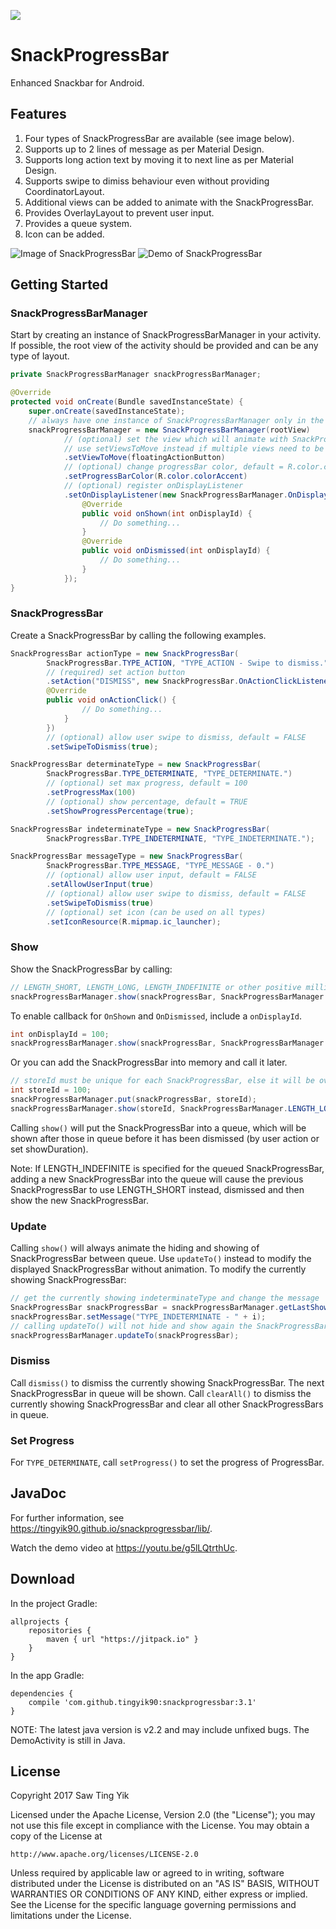 [![](https://jitpack.io/v/tingyik90/snackprogressbar.svg)](https://jitpack.io/#tingyik90/snackprogressbar)

# SnackProgressBar
Enhanced Snackbar for Android.

## Features
1. Four types of SnackProgressBar are available (see image below).
2. Supports up to 2 lines of message as per Material Design.
3. Supports long action text by moving it to next line as per Material Design.
4. Supports swipe to dimiss behaviour even without providing CoordinatorLayout.
5. Additional views can be added to animate with the SnackProgressBar.
6. Provides OverlayLayout to prevent user input.
7. Provides a queue system.
8. Icon can be added.

![Image of SnackProgressBar](http://i.imgur.com/EZtGKbal.png)
![Demo of SnackProgressBar](http://i.imgur.com/gIN2W2m.gif)

## Getting Started

### SnackProgressBarManager
Start by creating an instance of SnackProgressBarManager in your activity.
If possible, the root view of the activity should be provided and can be any type of layout.

```java
private SnackProgressBarManager snackProgressBarManager;

@Override
protected void onCreate(Bundle savedInstanceState) {
    super.onCreate(savedInstanceState);
    // always have one instance of SnackProgressBarManager only in the activity
    snackProgressBarManager = new SnackProgressBarManager(rootView)
            // (optional) set the view which will animate with SnackProgressBar e.g. FAB when CoordinatorLayout is not used.
            // use setViewsToMove instead if multiple views need to be animated
            .setViewToMove(floatingActionButton)
            // (optional) change progressBar color, default = R.color.colorAccent
            .setProgressBarColor(R.color.colorAccent)
            // (optional) register onDisplayListener
            .setOnDisplayListener(new SnackProgressBarManager.OnDisplayListener() {
                @Override
                public void onShown(int onDisplayId) {
                    // Do something...
                }
                @Override
                public void onDismissed(int onDisplayId) {
                    // Do something...
                }
            });
}
```

### SnackProgressBar
Create a SnackProgressBar by calling the following examples.
```java
SnackProgressBar actionType = new SnackProgressBar(
        SnackProgressBar.TYPE_ACTION, "TYPE_ACTION - Swipe to dismiss.")
        // (required) set action button
        .setAction("DISMISS", new SnackProgressBar.OnActionClickListener() {
        @Override
        public void onActionClick() {
                // Do something...
            }
        })
        // (optional) allow user swipe to dismiss, default = FALSE
        .setSwipeToDismiss(true);

SnackProgressBar determinateType = new SnackProgressBar(
        SnackProgressBar.TYPE_DETERMINATE, "TYPE_DETERMINATE.")
        // (optional) set max progress, default = 100
        .setProgressMax(100)
        // (optional) show percentage, default = TRUE
        .setShowProgressPercentage(true);

SnackProgressBar indeterminateType = new SnackProgressBar(
        SnackProgressBar.TYPE_INDETERMINATE, "TYPE_INDETERMINATE.");

SnackProgressBar messageType = new SnackProgressBar(
        SnackProgressBar.TYPE_MESSAGE, "TYPE_MESSAGE - 0.")
        // (optional) allow user input, default = FALSE
        .setAllowUserInput(true)
        // (optional) allow user swipe to dismiss, default = FALSE
        .setSwipeToDismiss(true)
        // (optional) set icon (can be used on all types)
        .setIconResource(R.mipmap.ic_launcher);
```

### Show
Show the SnackProgressBar by calling:
```java
// LENGTH_SHORT, LENGTH_LONG, LENGTH_INDEFINITE or other positive millis can be used
snackProgressBarManager.show(snackProgressBar, SnackProgressBarManager.LENGTH_LONG);  
```

To enable callback for `OnShown` and `OnDismissed`, include a `onDisplayId`.
```java
int onDisplayId = 100;
snackProgressBarManager.show(snackProgressBar, SnackProgressBarManager.LENGTH_LONG, onDisplayId);
```

Or you can add the SnackProgressBar into memory and call it later.
```java
// storeId must be unique for each SnackProgressBar, else it will be overwritten
int storeId = 100;
snackProgressBarManager.put(snackProgressBar, storeId);
snackProgressBarManager.show(storeId, SnackProgressBarManager.LENGTH_LONG);
```

Calling `show()` will put the SnackProgressBar into a queue, which will be shown after those in queue before it has been dismissed
(by user action or set showDuration).

Note: If LENGTH_INDEFINITE is specified for the queued SnackProgressBar, adding a new SnackProgressBar into the queue will cause 
the previous SnackProgressBar to use LENGTH_SHORT instead, dismissed and then show the new SnackProgressBar.

### Update
Calling `show()` will always animate the hiding and showing of SnackProgressBar between queue. Use `updateTo()` instead to modify the
displayed SnackProgressBar without animation. To modify the currently showing SnackProgressBar:
```java
// get the currently showing indeterminateType and change the message
SnackProgressBar snackProgressBar = snackProgressBarManager.getLastShown();
snackProgressBar.setMessage("TYPE_INDETERMINATE - " + i);
// calling updateTo() will not hide and show again the SnackProgressBar
snackProgressBarManager.updateTo(snackProgressBar);
```

### Dismiss
Call `dismiss()` to dismiss the currently showing SnackProgressBar. The next SnackProgressBar in queue will be shown.
Call `clearAll()` to dismiss the currently showing SnackProgressBar and clear all other SnackProgressBars in queue.

### Set Progress
For `TYPE_DETERMINATE`, call `setProgress()` to set the progress of ProgressBar.

## JavaDoc
For further information, see https://tingyik90.github.io/snackprogressbar/lib/.

Watch the demo video at https://youtu.be/g5lLQtrthUc.

## Download
In the project Gradle:
```Gradle
allprojects {
    repositories {
        maven { url "https://jitpack.io" }
    }
}
```

In the app Gradle:
```Gradle
dependencies {
    compile 'com.github.tingyik90:snackprogressbar:3.1'
}
```
NOTE: The latest java version is v2.2 and may include unfixed bugs. The DemoActivity is still in Java.

## License
Copyright 2017 Saw Ting Yik

Licensed under the Apache License, Version 2.0 (the "License");
you may not use this file except in compliance with the License.
You may obtain a copy of the License at

    http://www.apache.org/licenses/LICENSE-2.0

Unless required by applicable law or agreed to in writing, software
distributed under the License is distributed on an "AS IS" BASIS,
WITHOUT WARRANTIES OR CONDITIONS OF ANY KIND, either express or implied.
See the License for the specific language governing permissions and
limitations under the License.
